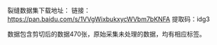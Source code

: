 裂缝数据集下载地址：
链接：https://pan.baidu.com/s/1VVgWixbukxycWVbm7bKNFA 
提取码：idg3 

数据包含剪切后的数据470张，原始采集未处理的数据，均有相应标签。
